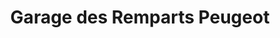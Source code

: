 ---
title: "Garage des Remparts Peugeot"
url: /guerande/garage-des-remparts-peugeot/
shop: réparation de voitures
---